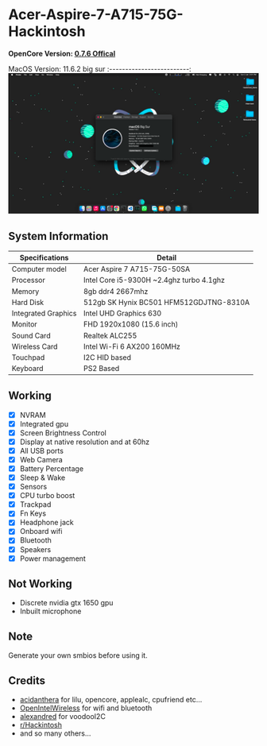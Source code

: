 # Acer-Aspire-7-A715-75G-Hackintosh

**OpenCore Version: [0.7.6 Offical](https://github.com/acidanthera/OpenCorePkg/releases/tag/0.7.0)**

 MacOS Version: 11.6.2 big sur
 :-------------------------:
 ![alt text](https://github.com/AbhaySingh15/Acer-aspire-7-A715-75G-Opencore-EFI/blob/main/Screenshot/Big_Sur.png?raw=true)

## System Information

| Specifications | Detail                                                  |
| ------------------- | ------------------------------------------- |
| Computer model      | Acer Aspire 7 A715-75G-50SA                |
| Processor           | Intel Core i5-9300H ~2.4ghz turbo 4.1ghz   |
| Memory              | 8gb ddr4 2667mhz                           |
| Hard Disk           | 512gb SK Hynix BC501 HFM512GDJTNG-8310A    |
| Integrated Graphics | Intel UHD Graphics 630                     |
| Monitor             | FHD 1920x1080 (15.6 inch)                  |
| Sound Card          | Realtek ALC255                             |
| Wireless Card       | Intel Wi-Fi 6 AX200 160MHz                 |
| Touchpad            | I2C HID based                              |
| Keyboard            | PS2 Based

## Working
- [x] NVRAM
- [x] Integrated gpu 
- [x] Screen Brightness Control
- [x] Display at native resolution and at 60hz
- [x] All USB ports
- [x] Web Camera
- [x] Battery Percentage
- [x] Sleep & Wake
- [x] Sensors
- [x] CPU turbo boost
- [x] Trackpad
- [x] Fn Keys
- [x] Headphone jack
- [x] Onboard wifi
- [x] Bluetooth
- [x] Speakers 
- [x] Power management

## Not Working 
- Discrete nvidia gtx 1650 gpu
- Inbuilt microphone 

## Note
  Generate your own smbios before using it.

## Credits
- [acidanthera](https://github.com/acidanthera) for lilu, opencore, applealc, cpufriend etc...
- [OpenIntelWireless](https://github.com/OpenIntelWireless ) for wifi and bluetooth
- [alexandred](https://github.com/alexandred) for voodooI2C
- [r/Hackintosh](https://www.reddit.com/r/hackintosh/) 
- and so many others...

 
